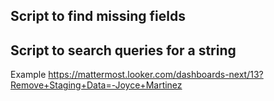 ## Script to find missing fields

## Script to search queries for a string
Example
https://mattermost.looker.com/dashboards-next/13?Remove+Staging+Data=-Joyce+Martinez
